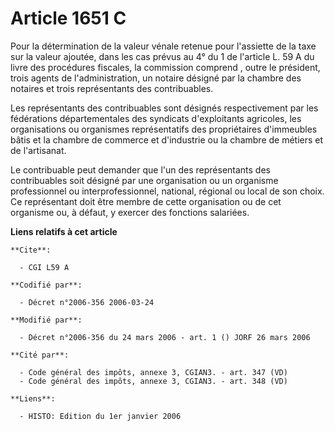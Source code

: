 # Article 1651 C

Pour la détermination de la valeur vénale retenue pour l'assiette de la taxe sur la valeur ajoutée, dans les cas prévus au 4°
du 1 de l'article L. 59 A du livre des procédures fiscales, la commission comprend , outre le président, trois agents de
l'administration, un notaire désigné par la chambre des notaires et trois représentants des contribuables.

Les représentants des contribuables sont désignés respectivement par les fédérations départementales des syndicats
d'exploitants agricoles, les organisations ou organismes représentatifs des propriétaires d'immeubles bâtis et la chambre de
commerce et d'industrie ou la chambre de métiers et de l'artisanat.

Le contribuable peut demander que l'un des représentants des contribuables soit désigné par une organisation ou un organisme
professionnel ou interprofessionnel, national, régional ou local de son choix. Ce représentant doit être membre de cette
organisation ou de cet organisme ou, à défaut, y exercer des fonctions salariées.

**Liens relatifs à cet article**

	**Cite**:

	  - CGI L59 A

	**Codifié par**:

	  - Décret n°2006-356 2006-03-24

	**Modifié par**:

	  - Décret n°2006-356 du 24 mars 2006 - art. 1 () JORF 26 mars 2006

	**Cité par**:

	  - Code général des impôts, annexe 3, CGIAN3. - art. 347 (VD)
	  - Code général des impôts, annexe 3, CGIAN3. - art. 348 (VD)

	**Liens**:

	  - HISTO: Edition du 1er janvier 2006
